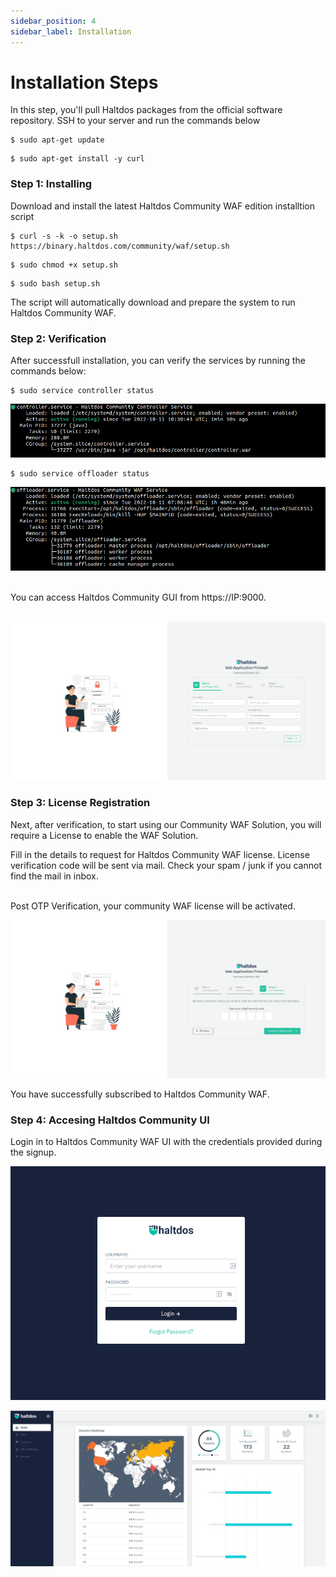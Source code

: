 ```yaml
---
sidebar_position: 4
sidebar_label: Installation
---
```


# Installation Steps

In this step, you'll pull Haltdos packages from the official software repository. SSH to your server and run the commands below

```
$ sudo apt-get update
```

```
$ sudo apt-get install -y curl
```

### Step 1: Installing 

Download and install the latest Haltdos Community WAF edition installtion script

```
$ curl -s -k -o setup.sh https://binary.haltdos.com/community/waf/setup.sh
```

```
$ sudo chmod +x setup.sh
```

```
$ sudo bash setup.sh
```

The script will automatically download and prepare the system to run Haltdos Community WAF.

### Step 2: Verification

After successfull installation, you can verify the services by running the commands below:

```
$ sudo service controller status
```

![haltdos](/img/ce-waf/docs/status/controller.png)


```
$ sudo service offloader status
```

![haltdos](/img/ce-waf/docs/status/offloader.png)

<br />
You can access Haltdos Community GUI from https://IP:9000. 
<br /><br />

![haltdos](/img/ce-waf/docs/setup/setup.png)  


### Step 3: License Registration

Next, after verification, to start using our Community WAF Solution, you will require a License to enable the WAF Solution.

Fill in the details to request for Haltdos Community WAF license. License verification code will be sent via mail. Check your spam / junk if you cannot find the mail in inbox.

<br />
Post OTP Verification, your community WAF license will be activated.


![signup](/img/ce-waf/docs/setup/otp.png)

You have successfully subscribed to Haltdos Community WAF.

### Step 4: Accesing Haltdos Community UI

Login in to Haltdos Community WAF UI with the credentials provided during the signup.

![login](/img/ce-waf/docs/setup/login.png)

![overview](/img/ce-waf/docs/setup/overview.jpeg)
